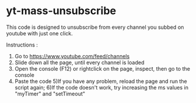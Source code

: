 # yt-mass-unsubscribe
This code is designed to unsubscribe from every channel you subbed on youtube with just one click.

Instructions :
1) Go to https://www.youtube.com/feed/channels
2) Slide down all the page, until every channel is loaded
3) Open the console (F12) or rightclick on the page, inspect, then go to the console
4) Paste the code
    5)If you have any problem, reload the page and run the script again;
        6)If the code doesn't work, try increasing the ms values in "myTimer" and "setTimeout"

